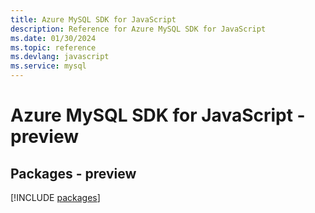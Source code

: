 ```yaml
---
title: Azure MySQL SDK for JavaScript
description: Reference for Azure MySQL SDK for JavaScript
ms.date: 01/30/2024
ms.topic: reference
ms.devlang: javascript
ms.service: mysql
---
```

# Azure MySQL SDK for JavaScript - preview
## Packages - preview
[!INCLUDE [packages](mysql-index.md)]